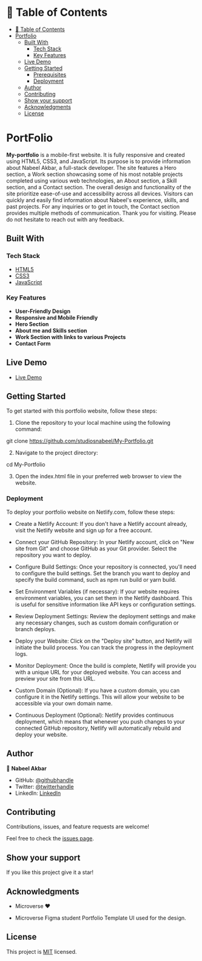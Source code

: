 # 📗 Table of Contents

- [📗 Table of Contents](#-table-of-contents)
- [Portfolio](#portfolio-app)
  - [Built With](#built-with)
    - [Tech Stack](#tech-stack)
    - [Key Features](#key-features)
  - [Live Demo](#live-demo)
  - [Getting Started](#getting-started)
    - [Prerequisites](#prerequisites)
    - [Deployment](#deployment)
  - [Author](#author)
  - [Contributing](#contributing)
  - [Show your support ](#show-your-support-)
  - [Acknowledgments](#acknowledgments)
  - [License](#license)


# PortFolio


**My-portfolio**  is a mobile-first website. It is fully responsive and created using HTML5, CSS3, and JavaScript. Its purpose is to provide information about Nabeel Akbar, a full-stack developer. The site features a Hero section, a Work section showcasing some of his most notable projects completed using various web technologies, an About section, a Skill section, and a Contact section. The overall design and functionality of the site prioritize ease-of-use and accessibility across all devices. Visitors can quickly and easily find information about Nabeel's experience, skills, and past projects. For any inquiries or to get in touch, the Contact section provides multiple methods of communication. Thank you for visiting. Please do not hesitate to reach out with any feedback.

## Built With

### Tech Stack 

<ul>
  <li><a href="https://developer.mozilla.org/en-US/docs/Web/HTML">HTML5</a></li>
  <li><a href="https://developer.mozilla.org/en-US/docs/Web/CSS">CSS3</a></li>
  <li><a href="https://developer.mozilla.org/en-US/docs/Web/JavaScript">JavaScript</a></li>
</ul>

### Key Features

- **User-Friendly Design**
- **Responsive and Mobile Friendly**
- **Hero Section**
- **About me and Skills section**
- **Work Section with links to various Projects**
- **Contact Form**

## Live Demo 

- [Live Demo](https://nabeel-akbar-portfolio.netlify.app/)

## Getting Started 

To get started with this portfolio website, follow these steps:

1. Clone the repository to your local machine using the following command:

git clone https://github.com/studiosnabeel/My-Portfolio.git

2. Navigate to the project directory:

cd My-Portfolio

3. Open the index.html file in your preferred web browser to view the website.

### Deployment

To deploy your portfolio website on Netlify.com, follow these steps:

- Create a Netlify Account: If you don't have a Netlify account already, visit the Netlify website and sign up for a free account.

- Connect your GitHub Repository: In your Netlify account, click on "New site from Git" and choose GitHub as your Git provider. Select the repository you want to deploy.

- Configure Build Settings: Once your repository is connected, you'll need to configure the build settings. Set the branch you want to deploy and specify the build command, such as npm run build or yarn build.

- Set Environment Variables (if necessary): If your website requires environment variables, you can set them in the Netlify dashboard. This is useful for sensitive information like API keys or configuration settings.

- Review Deployment Settings: Review the deployment settings and make any necessary changes, such as custom domain configuration or branch deploys.

- Deploy your Website: Click on the "Deploy site" button, and Netlify will initiate the build process. You can track the progress in the deployment logs.

- Monitor Deployment: Once the build is complete, Netlify will provide you with a unique URL for your deployed website. You can access and preview your site from this URL.

- Custom Domain (Optional): If you have a custom domain, you can configure it in the Netlify settings. This will allow your website to be accessible via your own domain name.

- Continuous Deployment (Optional): Netlify provides continuous deployment, which means that whenever you push changes to your connected GitHub repository, Netlify will automatically rebuild and deploy your website.

## Author

👤 **Nabeel Akbar**

- GitHub: [@githubhandle](https://github.com/studiosnabeel)
- Twitter: [@twitterhandle](https://twitter.com/StudiosNabeel)
- LinkedIn: [LinkedIn](https://www.linkedin.com/in/studiosnabeel/)

## Contributing 

Contributions, issues, and feature requests are welcome!

Feel free to check the [issues page](https://github.com/studiosnabeel/My-Portfolio/issues).

## Show your support <a name="support"></a>

If you like this project give it a star!

## Acknowledgments 

- Microverse ❤️ 

- Microverse Figma student Portfolio Template UI used for the design.

## License 

This project is [MIT](./license) licensed.
